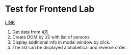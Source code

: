 # Test for Frontend Lab
[LINK](https://dzhafaroff.github.io/TestEPAM/)

1. Get data from [API](http://api.randomuser.me/1.0/?results=50&nat=gb,us&inc=gender,name,location,email,phone,picture)
2. Create DOM by JS with list of persons
3. Display additional info in modal window by click.
4. The list can be displayed alphabetical and reverse order.